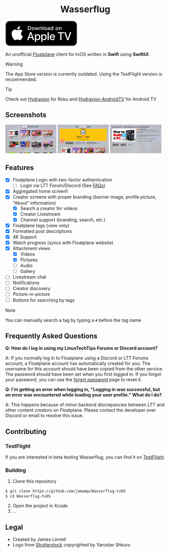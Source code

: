 <h1 align="center">Wasserflug</h1>

[![Download on the App Store](./Resources/Download_on_Apple_TV.svg)](https://apps.apple.com/us/app/wasserflug/id1611976921)

An unofficial [Floatplane](https://www.floatplane.com/) client for tvOS written in **Swift** using **SwiftUI**.

> [!WARNING]
> The App Store version is currently outdated. Using the TestFlight version is recommended.

> [!TIP]
> Check out [Hydravion](https://github.com/bmlzootown/Hydravion) for Roku and [Hydravion-AndroidTV](https://github.com/bmlzootown/Hydravion-AndroidTV) for Android TV

## Screenshots

<div display="flex">
  <img src="./Resources/Screenshots/home.jpg" width="32%">
  <img src="./Resources/Screenshots/ltt.jpg" width="32%">
  <img src="./Resources/Screenshots/video.jpg" width="32%">
</div>

## Features

- [x] Floatplane Login with two-factor authentication
  - [ ] Login via LTT Forum/Discord (See [FAQs](#frequently-asked-questions))
- [x] Aggregated home screen1
- [x] Creator screens with proper branding (banner image, profile picture, "About" information)
  - [x] Search a creator for videos
  - [x] Creator Livestream
  - [x] Channel support (branding, search, etc.)
- [x] Floatplane tags (view only)
- [x] Formatted post descriptions
- [x] 4K Support
- [x] Watch progress (syncs with Floatplane website)
- [x] Attachment views
  - [x] Videos
  - [x] Pictures
  - [ ] Audio
  - [ ] Gallery
- [ ] Livestream chat
- [ ] Notifications
- [ ] Creator discovery
- [ ] Picture-in-picture
- [ ] Buttons for searching by tags

> [!NOTE]
> You can manually search a tag by typing a `#` before the tag name

## Frequently Asked Questions

**Q: How do I log in using my LinusTechTips Forums or Discord account?**

A: If you normally log in to Floatplane using a Discord or LTT Forums account, a Floatplane account has automatically created for you. The username for this account should have been copied from the other service. The password should have been set when you first logged in. If you forgot your password, you can use the [forgot password](https://www.floatplane.com/forgot-password) page to reset it.

**Q: I'm getting an error when logging in, "Logging in was successful, but an error was encountered while loading your user profile." What do I do?**

A: This happens because of minor backend discrepancies between LTT and other content creators on Floatplane. Please contact the developer over Discord or email to resolve this issue.

## Contributing

### TestFlight
If you are interested in beta testing Wasserflug, you can find it on [TestFlight](https://testflight.apple.com/join/aYwKPFNF).

### Building

1. Clone this repository
```shell
$ git clone https://github.com/jamamp/Wasserflug-tvOS
$ cd Wasserflug-tvOS
```
2. Open the project in Xcode
3. ...

## Legal
- Created by James Linnell
- Logo from [Shutterstock](https://www.shutterstock.com/image-vector/small-seaplane-isolated-vector-illustration-single-1091024861) copyrighted by Yaroslav Shkuro
